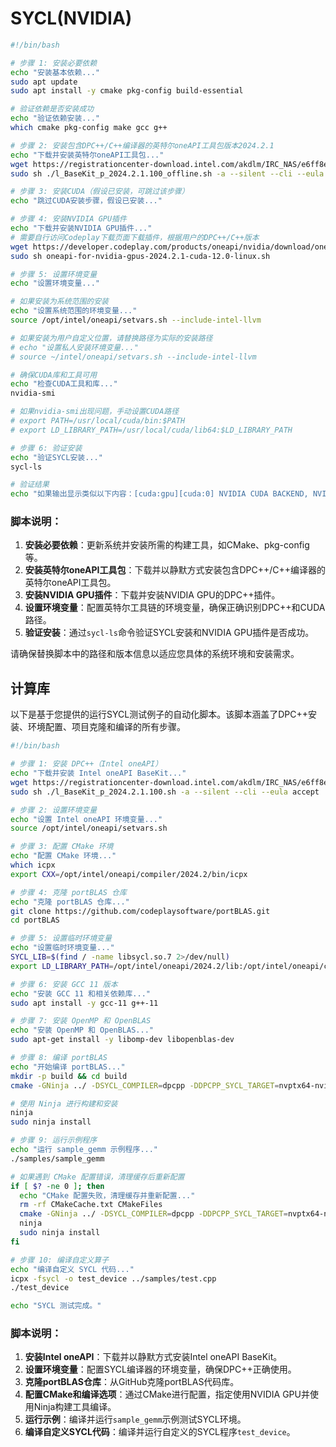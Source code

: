# SYCL(NVIDIA)

```bash
#!/bin/bash

# 步骤 1: 安装必要依赖
echo "安装基本依赖..."
sudo apt update
sudo apt install -y cmake pkg-config build-essential

# 验证依赖是否安装成功
echo "验证依赖安装..."
which cmake pkg-config make gcc g++

# 步骤 2: 安装包含DPC++/C++编译器的英特尔oneAPI工具包版本2024.2.1
echo "下载并安装英特尔oneAPI工具包..."
wget https://registrationcenter-download.intel.com/akdlm/IRC_NAS/e6ff8e9c-ee28-47fb-abd7-5c524c983e1c/l_BaseKit_p_2024.2.1.100_offline.sh
sudo sh ./l_BaseKit_p_2024.2.1.100_offline.sh -a --silent --cli --eula accept

# 步骤 3: 安装CUDA（假设已安装，可跳过该步骤）
echo "跳过CUDA安装步骤，假设已安装..."

# 步骤 4: 安装NVIDIA GPU插件
echo "下载并安装NVIDIA GPU插件..."
# 需要自行访问Codeplay下载页面下载插件，根据用户的DPC++/C++版本
wget https://developer.codeplay.com/products/oneapi/nvidia/download/oneapi-for-nvidia-gpus-2024.2.1-cuda-12.0-linux.sh
sudo sh oneapi-for-nvidia-gpus-2024.2.1-cuda-12.0-linux.sh

# 步骤 5: 设置环境变量
echo "设置环境变量..."

# 如果安装为系统范围的安装
echo "设置系统范围的环境变量..."
source /opt/intel/oneapi/setvars.sh --include-intel-llvm

# 如果安装为用户自定义位置，请替换路径为实际的安装路径
# echo "设置私人安装环境变量..."
# source ~/intel/oneapi/setvars.sh --include-intel-llvm

# 确保CUDA库和工具可用
echo "检查CUDA工具和库..."
nvidia-smi

# 如果nvidia-smi出现问题，手动设置CUDA路径
# export PATH=/usr/local/cuda/bin:$PATH
# export LD_LIBRARY_PATH=/usr/local/cuda/lib64:$LD_LIBRARY_PATH

# 步骤 6: 验证安装
echo "验证SYCL安装..."
sycl-ls

# 验证结果
echo "如果输出显示类似以下内容：[cuda:gpu][cuda:0] NVIDIA CUDA BACKEND, NVIDIA A100-PCIE-40GB 8.0 [CUDA 12.5]，则安装成功。"
```

### 脚本说明：
1. **安装必要依赖**：更新系统并安装所需的构建工具，如CMake、pkg-config等。
2. **安装英特尔oneAPI工具包**：下载并以静默方式安装包含DPC++/C++编译器的英特尔oneAPI工具包。
3. **安装NVIDIA GPU插件**：下载并安装NVIDIA GPU的DPC++插件。
4. **设置环境变量**：配置英特尔工具链的环境变量，确保正确识别DPC++和CUDA路径。
5. **验证安装**：通过`sycl-ls`命令验证SYCL安装和NVIDIA GPU插件是否成功。

请确保替换脚本中的路径和版本信息以适应您具体的系统环境和安装需求。



## 计算库

以下是基于您提供的运行SYCL测试例子的自动化脚本。该脚本涵盖了DPC++安装、环境配置、项目克隆和编译的所有步骤。

```bash
#!/bin/bash

# 步骤 1: 安装 DPC++（Intel oneAPI）
echo "下载并安装 Intel oneAPI BaseKit..."
wget https://registrationcenter-download.intel.com/akdlm/IRC_NAS/e6ff8e9c-ee28-47fb-abd7-5c524c983e1c/l_BaseKit_p_2024.2.1.100.sh
sudo sh ./l_BaseKit_p_2024.2.1.100.sh -a --silent --cli --eula accept

# 步骤 2: 设置环境变量
echo "设置 Intel oneAPI 环境变量..."
source /opt/intel/oneapi/setvars.sh

# 步骤 3: 配置 CMake 环境
echo "配置 CMake 环境..."
which icpx
export CXX=/opt/intel/oneapi/compiler/2024.2/bin/icpx

# 步骤 4: 克隆 portBLAS 仓库
echo "克隆 portBLAS 仓库..."
git clone https://github.com/codeplaysoftware/portBLAS.git
cd portBLAS

# 步骤 5: 设置临时环境变量
echo "设置临时环境变量..."
SYCL_LIB=$(find / -name libsycl.so.7 2>/dev/null)
export LD_LIBRARY_PATH=/opt/intel/oneapi/2024.2/lib:/opt/intel/oneapi/compiler/2024.2/lib:$LD_LIBRARY_PATH

# 步骤 6: 安装 GCC 11 版本
echo "安装 GCC 11 和相关依赖库..."
sudo apt install -y gcc-11 g++-11

# 步骤 7: 安装 OpenMP 和 OpenBLAS
echo "安装 OpenMP 和 OpenBLAS..."
sudo apt-get install -y libomp-dev libopenblas-dev

# 步骤 8: 编译 portBLAS
echo "开始编译 portBLAS..."
mkdir -p build && cd build
cmake -GNinja ../ -DSYCL_COMPILER=dpcpp -DDPCPP_SYCL_TARGET=nvptx64-nvidia-cuda -DDPCPP_SYCL_ARCH=sm_80 -DCMAKE_INSTALL_PREFIX=/usr/local/portBLAS

# 使用 Ninja 进行构建和安装
ninja
sudo ninja install

# 步骤 9: 运行示例程序
echo "运行 sample_gemm 示例程序..."
./samples/sample_gemm

# 如果遇到 CMake 配置错误，清理缓存后重新配置
if [ $? -ne 0 ]; then
  echo "CMake 配置失败，清理缓存并重新配置..."
  rm -rf CMakeCache.txt CMakeFiles
  cmake -GNinja ../ -DSYCL_COMPILER=dpcpp -DDPCPP_SYCL_TARGET=nvptx64-nvidia-cuda -DDPCPP_SYCL_ARCH=sm_80 -DCMAKE_INSTALL_PREFIX=/usr/local/portBLAS
  ninja
  sudo ninja install
fi

# 步骤 10: 编译自定义算子
echo "编译自定义 SYCL 代码..."
icpx -fsycl -o test_device ../samples/test.cpp
./test_device

echo "SYCL 测试完成。"
```

### 脚本说明：
1. **安装Intel oneAPI**：下载并以静默方式安装Intel oneAPI BaseKit。
2. **设置环境变量**：配置SYCL编译器的环境变量，确保DPC++正确使用。
3. **克隆portBLAS仓库**：从GitHub克隆portBLAS代码库。
4. **配置CMake和编译选项**：通过CMake进行配置，指定使用NVIDIA GPU并使用Ninja构建工具编译。
5. **运行示例**：编译并运行`sample_gemm`示例测试SYCL环境。
6. **编译自定义SYCL代码**：编译并运行自定义的SYCL程序`test_device`。

